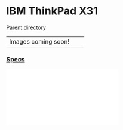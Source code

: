 # IBM ThinkPad X31
[Parent directory](../index.md)

<table>
  <tr>
    <td>Images coming soon!</td>
    <td></td>
    <td></td>
  </tr>
  
</table>

### [Specs](Specs.txt)

<embed src='Specs.txt'>
